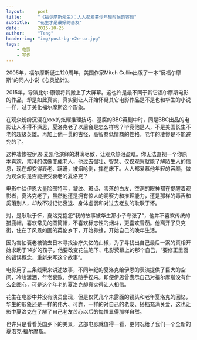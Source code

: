 ```yaml
---
layout:     post
title:      "《福尔摩斯先生》：人人都爱慕你年轻时候的容颜"
subtitle:   "花生才是最好的基友"
date:       2015-10-25 
author:     "Teng"
header-img: "img/post-bg-e2e-ux.jpg"
tags:
    - 电影
    - 写作
---
```





 

2005年，福尔摩斯诞生120周年，美国作家Mitch Cullin出版了一本“反福尔摩斯”的同人小说《心灵诡计》。

2015年，导演比尔·康顿将其搬上了大屏幕。这也许是最不同于其它福尔摩斯电影的作品，却是如此真实，真实到让人开始怀疑其它电影作品是不是也和华生的小说一样，过于美化福尔摩斯这个形象。

 

在观众纷纷沉浸在xxx的炫耀推理技巧、基腐的BBC英剧中时，同是BBC出品的电影让人不得不深思，夏洛克老了以后会是怎么样呢？毕竟他是人，不是美国长生不老的超级英雄。再加上他一贯的古怪、高智商低情商的性格，老年的凄惨是不能避免的了。

这种凄惨被伊恩·麦凯伦演绎的淋漓尽致，让观众热泪盈眶。你无法直视一个你原本喜欢、崇拜的偶像变成老人，他过去强壮、智慧、仅仅观察就能了解陌生人的信息，现在却变得衰老、蹒跚，被烟呛倒，摔在床下。人人都爱慕他年轻的容颜，做为观众你是否能接受衰老的夏洛克？

 

电影中给伊恩大量脸部特写，皱纹、斑点、零落的白发、空洞的眼神都在提醒着观影者，夏洛克老了，虽然他还是拥有惊人的洞察力和推理能力，还是那样的毒舌和奚落别人，却敌不过记忆衰退、身体虚弱和对过去老友的耿耿于怀。

对，是耿耿于怀，夏洛克抱怨“我的故事被华生那小子夸张了”，他并不喜欢传统的猎鹿帽，喜欢常见的圆筒帽，不喜欢标志性的烟斗，更喜欢雪茄。他离开了贝克街，住在了风景如画的英伦乡下，开始养蜂，开始自己的晚年生活。

因为害怕衰老被骗去日本寻找治疗失忆的山椒，为了寻找出自己最后一案的真相开始求助于14岁的孩子，他要改变花生笔下、电影荧幕上的那个自己，“要修正里面的错误概念，重新来写这个故事”。

 

电影用了三条线索来讲述故事，不同年纪的夏洛克给伊恩的表演提供了巨大的空间，冷峻潇洒，年老衰败，伊恩随手捏来。即便伊恩曾表示自己对福尔摩斯没有什么企图心，可是这个年老的夏洛克却真实得让人相信。

花生在电影中并没有演员出现，但是仅凭几个未露面的镜头和老年夏洛克的回忆，华生的形象还是一样的伟大、可靠，一样的对自己的老友、搭档充满关爱，这也让影中夏洛克在了解了自己老友苦心以后的悔悟显得那样自然。

 

也许只是看看英国乡下的美景，这部电影就值得一看，更何况给了我们一个全新的夏洛克·福尔摩斯。